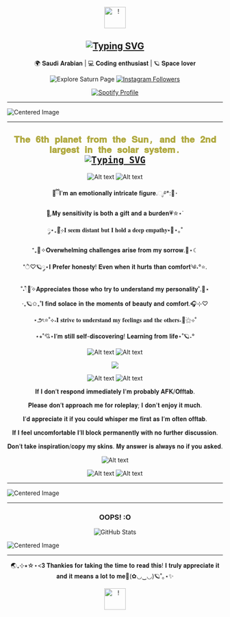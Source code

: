 <p align="center">
  <img src="https://files.catbox.moe/o8ht8s.webp" alt="!" style="border-radius: 50; width: 50;" />
</p>

<h2 align="center">
  <a href="https://git.io/typing-svg">
    <img src="https://readme-typing-svg.demolab.com?font=Fira+Code&pause=1000&color=F7E466&center=true&vCenter=true&width=435&lines=+%E0%BC%98%E2%8B%86%F0%9F%AA%90%D0%9F%D1%80%D0%B8%D0%B2%D0%B5%D1%82!+It's+S4turnineSoul+%E2%99%84%E2%AD%90%CB%9A%EF%BD%A1;%E2%80%A7%E2%82%8A%CB%9A+%E2%98%81%EF%B8%8F%E2%8B%85Welcome!+%E2%99%A1%F0%9F%AA%90%E2%8B%86." alt="Typing SVG" />
  </a>
</h2>

<p align="center">
🌍 𝐒𝐚𝐮𝐝𝐢 𝐀𝐫𝐚𝐛𝐢𝐚𝐧 | 💻 𝐂𝐨𝐝𝐢𝐧𝐠 𝐞𝐧𝐭𝐡𝐮𝐬𝐢𝐚𝐬𝐭 | 🪐 𝐒𝐩𝐚𝐜𝐞 𝐥𝐨𝐯𝐞𝐫
</p>

<p align="center">
<a href="https://solarsystem.nasa.gov/planets/saturn/overview/" style="text-decoration: none;">
  <img src="https://img.shields.io/badge/-Explore <3-blue?style=social&logo=Saturn" alt="Explore Saturn Page" />
</a>
<a href="https://instagram.com/6106.6106">
  <img src="https://img.shields.io/badge/Request!!-blue?style=social&logo=instagram" alt="Instagram Followers" />
</a>
</p>

<div align="center">
    <a href="https://spotify-github-profile.kittinanx.com/api/view?uid=31pjtzcmpvhhe65n4f2e2zmfjvba&redirect=true">
        <img src="https://spotify-github-profile.kittinanx.com/api/view?uid=31pjtzcmpvhhe65n4f2e2zmfjvba&cover_image=true&theme=natemoo-re&show_offline=false&background_color=121212&interchange=true&bar_color=53b14f&bar_color_cover=false" alt="Spotify Profile">
    </a>
</div>

---

<img src="https://files.catbox.moe/0bw208.png" alt="Centered Image">

---

<h2 align="center" style="font-family: 'Fira Code', monospace; color: #b0a93f;">
  𝐓𝐡𝐞 𝟔𝐭𝐡 𝐩𝐥𝐚𝐧𝐞𝐭 𝐟𝐫𝐨𝐦 𝐭𝐡𝐞 𝐒𝐮𝐧, 𝐚𝐧𝐝 𝐭𝐡𝐞 𝟐𝐧𝐝 𝐥𝐚𝐫𝐠𝐞𝐬𝐭 𝐢𝐧 𝐭𝐡𝐞 𝐬𝐨𝐥𝐚𝐫 𝐬𝐲𝐬𝐭𝐞𝐦.
  <br>
  <a href="https://git.io/typing-svg">
    <img src="https://readme-typing-svg.demolab.com?font=Fira+Code&pause=1000&color=F7E466&center=true&vCenter=true&width=435&lines=Surrounded+by+my+beautiful+rings+%3C3" alt="Typing SVG" />
  </a>
</h2>

<p align="center">
  <img src="https://files.catbox.moe/ovpms4.webp" alt="Alt text"/> <img src="https://files.catbox.moe/ovpms4.webp" alt="Alt text"/> 
</p>

<p align="center">
🧸ྀི𝐈'𝐦 𝐚𝐧 𝐞𝐦𝐨𝐭𝐢𝐨𝐧𝐚𝐥𝐥𝐲 𝐢𝐧𝐭𝐫𝐢𝐜𝐚𝐭𝐞 𝐟𝐢𝐠𝐮𝐫𝐞.ೃ࿔*:🤍･
  <p align="center">
࣪🌙ִֶָ.𝐌𝐲 𝐬𝐞𝐧𝐬𝐢𝐭𝐢𝐯𝐢𝐭𝐲 𝐢𝐬 𝐛𝐨𝐭𝐡 𝐚 𝐠𝐢𝐟𝐭 𝐚𝐧𝐝 𝐚 𝐛𝐮𝐫𝐝𝐞𝐧💗✮⋆˙
  <p align="center">
༘⋆₊🔭๋࣭⊹𝐈 𝐬𝐞𝐞𝐦 𝐝𝐢𝐬𝐭𝐚𝐧𝐭 𝐛𝐮𝐭 𝐈 𝐡𝐨𝐥𝐝 𝐚 𝐝𝐞𝐞𝐩 𝐞𝐦𝐩𝐚𝐭𝐡𝐲⭑🌌⋆｡˚
  <p align="center">
⁺₊💙✧𝐎𝐯𝐞𝐫𝐰𝐡𝐞𝐥𝐦𝐢𝐧𝐠 𝐜𝐡𝐚𝐥𝐥𝐞𝐧𝐠𝐞𝐬 𝐚𝐫𝐢𝐬𝐞 𝐟𝐫𝐨𝐦 𝐦𝐲 𝐬𝐨𝐫𝐫𝐨𝐰.💫⋆☾
  <p align="center">
*ੈ♡🪐༘⋆𝐈 𝐏𝐫𝐞𝐟𝐞𝐫 𝐡𝐨𝐧𝐞𝐬𝐭𝐲! 𝐄𝐯𝐞𝐧 𝐰𝐡𝐞𝐧 𝐢𝐭 𝐡𝐮𝐫𝐭𝐬 𝐭𝐡𝐚𝐧 𝐜𝐨𝐦𝐟𝐨𝐫𝐭༄˖°⭐.
  <p align="center">
˚˖𓍢ִ໋🎀͙֒✧𝐀𝐩𝐩𝐫𝐞𝐜𝐢𝐚𝐭𝐞𝐬 𝐭𝐡𝐨𝐬𝐞 𝐰𝐡𝐨 𝐭𝐫𝐲 𝐭𝐨 𝐮𝐧𝐝𝐞𝐫𝐬𝐭𝐚𝐧𝐝 𝐦𝐲 𝐩𝐞𝐫𝐬𝐨𝐧𝐚𝐥𝐢𝐭𝐲˚.💟⋆
  <p align="center">
‧₊🪐✩₊˚𝐈 𝐟𝐢𝐧𝐝 𝐬𝐨𝐥𝐚𝐜𝐞 𝐢𝐧 𝐭𝐡𝐞 𝐦𝐨𝐦𝐞𝐧𝐭𝐬 𝐨𝐟 𝐛𝐞𝐚𝐮𝐭𝐲 𝐚𝐧𝐝 𝐜𝐨𝐦𝐟𝐨𝐫𝐭.🎧⊹♡
  <p align="center">
⋆౨ৎ⭐˚⟡˖࣪𝐈 𝐬𝐭𝐫𝐢𝐯𝐞 𝐭𝐨 𝐮𝐧𝐝𝐞𝐫𝐬𝐭𝐚𝐧𝐝 𝐦𝐲 𝐟𝐞𝐞𝐥𝐢𝐧𝐠𝐬 𝐚𝐧𝐝 𝐭𝐡𝐞 𝐨𝐭𝐡𝐞𝐫𝐬˖ִ🌙࣪⚝⊹˚
  <p align="center">
⋆⭒˚💘⋆𝐈’𝐦 𝐬𝐭𝐢𝐥𝐥 𝐬𝐞𝐥𝐟-𝐝𝐢𝐬𝐜𝐨𝐯𝐞𝐫𝐢𝐧𝐠! 𝐋𝐞𝐚𝐫𝐧𝐢𝐧𝐠 𝐟𝐫𝐨𝐦 𝐥𝐢𝐟𝐞⋆˚🪐˖°

<p align="center">
  <img src="https://files.catbox.moe/ovpms4.webp" alt="Alt text"/> <img src="https://files.catbox.moe/ovpms4.webp" alt="Alt text"/> 
</p>

<p align="center">
  <img src="https://files.catbox.moe/gm81y5.webp" />
</p>

<p align="center">
  <img src="https://files.catbox.moe/ovpms4.webp" alt="Alt text"/> <img src="https://files.catbox.moe/ovpms4.webp" alt="Alt text"/> 
</p>

<p align="center">
𝐈𝐟 𝐈 𝐝𝐨𝐧’𝐭 𝐫𝐞𝐬𝐩𝐨𝐧𝐝 𝐢𝐦𝐦𝐞𝐝𝐢𝐚𝐭𝐞𝐥𝐲 𝐈'𝐦 𝐩𝐫𝐨𝐛𝐚𝐛𝐥𝐲 𝐀𝐅𝐊/𝐎𝐟𝐟𝐭𝐚𝐛.
  <p align="center">
𝐏𝐥𝐞𝐚𝐬𝐞 𝐝𝐨𝐧’𝐭 𝐚𝐩𝐩𝐫𝐨𝐚𝐜𝐡 𝐦𝐞 𝐟𝐨𝐫 𝐫𝐨𝐥𝐞𝐩𝐥𝐚𝐲; 𝐈 𝐝𝐨𝐧'𝐭 𝐞𝐧𝐣𝐨𝐲 𝐢𝐭 𝐦𝐮𝐜𝐡.
  <p align="center">
𝐈’𝐝 𝐚𝐩𝐩𝐫𝐞𝐜𝐢𝐚𝐭𝐞 𝐢𝐭 𝐢𝐟 𝐲𝐨𝐮 𝐜𝐨𝐮𝐥𝐝 𝐰𝐡𝐢𝐬𝐩𝐞𝐫 𝐦𝐞 𝐟𝐢𝐫𝐬𝐭 𝐚𝐬 𝐈’𝐦 𝐨𝐟𝐭𝐞𝐧 𝐨𝐟𝐟𝐭𝐚𝐛.
  <p align="center">
𝐈𝐟 𝐈 𝐟𝐞𝐞𝐥 𝐮𝐧𝐜𝐨𝐦𝐟𝐨𝐫𝐭𝐚𝐛𝐥𝐞 𝐈’𝐥𝐥 𝐛𝐥𝐨𝐜𝐤 𝐩𝐞𝐫𝐦𝐚𝐧𝐞𝐧𝐭𝐥𝐲 𝐰𝐢𝐭𝐡 𝐧𝐨 𝐟𝐮𝐫𝐭𝐡𝐞𝐫 𝐝𝐢𝐬𝐜𝐮𝐬𝐬𝐢𝐨𝐧.
  <p align="center">
𝐃𝐨𝐧’𝐭 𝐭𝐚𝐤𝐞 𝐢𝐧𝐬𝐩𝐢𝐫𝐚𝐭𝐢𝐨𝐧/𝐜𝐨𝐩𝐲 𝐦𝐲 𝐬𝐤𝐢𝐧𝐬. 𝐌𝐲 𝐚𝐧𝐬𝐰𝐞𝐫 𝐢𝐬 𝐚𝐥𝐰𝐚𝐲𝐬 𝐧𝐨 𝐢𝐟 𝐲𝐨𝐮 𝐚𝐬𝐤𝐞𝐝.
  <p align="center">

  <p align="center">
  <img src="https://media.tenor.com/925LDfyVUGEAAAAj/cute-sad.gif" alt="Alt text"/> 
</p>

<p align="center">
  <img src="https://files.catbox.moe/ovpms4.webp" alt="Alt text"/> <img src="https://files.catbox.moe/ovpms4.webp" alt="Alt text"/> 
</p>

---

<img src="https://files.catbox.moe/kmek11.png" alt="Centered Image">

---

</p>
<h3 align="center">OOPS! :O </h3>
<p align="center">
  <img src="https://github-readme-stats.vercel.app/api?username=S4turnineSoul!:(&show_icons=true&theme=radical" alt="GitHub Stats" />
</p>

<img src="https://files.catbox.moe/jelviw.png" alt="Centered Image">

---

<p align="center">
 🌏₊⊹⭑☆⋆<𝟑 𝐓𝐡𝐚𝐧𝐤𝐢𝐞𝐬 𝐟𝐨𝐫 𝐭𝐚𝐤𝐢𝐧𝐠 𝐭𝐡𝐞 𝐭𝐢𝐦𝐞 𝐭𝐨 𝐫𝐞𝐚𝐝 𝐭𝐡𝐢𝐬! 𝐈 𝐭𝐫𝐮𝐥𝐲 𝐚𝐩𝐩𝐫𝐞𝐜𝐢𝐚𝐭𝐞 𝐢𝐭 𝐚𝐧𝐝 𝐢𝐭 𝐦𝐞𝐚𝐧𝐬 𝐚 𝐥𝐨𝐭 𝐭𝐨 𝐦𝐞🌟(✿◡‿◡)🪐˚｡⋆✨
<p align="center">
  <img src="https://files.catbox.moe/o8ht8s.webp" alt="!" style="border-radius: 50; width: 50;" />
</p>
